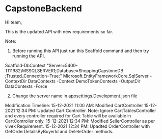 # CapstoneBackend

Hi team,

This is the updated API with new requirements so far.

Note:
1. Before running this API just run this Scaffold command and then try running the API.

Scaffold-DbContext "Server=5400-TI11982\MSSQLSERVER1;Database=ShoppingCapstoneDB ;Trusted_Connection=True;" 
Microsoft.EntityFrameworkCore.SqlServer -ContextDir DataContexts -Context DemoTokenContexts -OutputDir DataContexts -Force

2. Change the server name in appsettings.Development.json file

Modification Timeline:
15-12-2021 11:00 AM: Modified CartController
15-12-2021 12:34 PM: Updated Cart Controller.
  Note:
  Ignore CartTablesController and every controller required for Cart Table will be available in CartController only.
15-12-2021 12:34 PM: Modified SellerController as per vivek Requirement.
15-12-2021 12:34 PM: Upadted OrderController with GetOrderDetailsByBuyerId and DeleteOrder methods.
